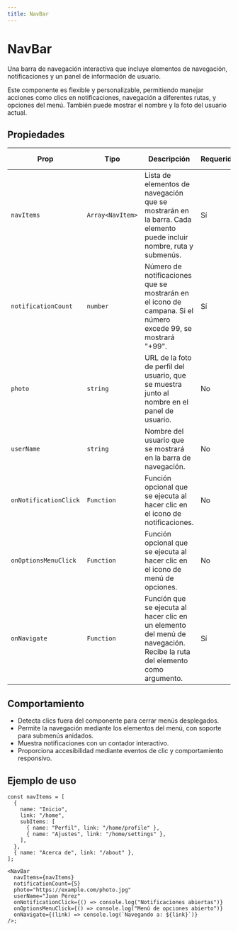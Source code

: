 ```yaml
---
title: NavBar
---
```


# NavBar

Una barra de navegación interactiva que incluye elementos de navegación, notificaciones y un panel de información de usuario.

Este componente es flexible y personalizable, permitiendo manejar acciones como clics en notificaciones, navegación a diferentes rutas, y opciones del menú. También puede mostrar el nombre y la foto del usuario actual.

## Propiedades

| Prop                  | Tipo             | Descripción                                                                                                             | Requerido | Valor Predeterminado |
| --------------------- | ---------------- | ----------------------------------------------------------------------------------------------------------------------- | --------- | -------------------- |
| `navItems`            | `Array<NavItem>` | Lista de elementos de navegación que se mostrarán en la barra. Cada elemento puede incluir nombre, ruta y submenús.     | Sí        | -                    |
| `notificationCount`   | `number`         | Número de notificaciones que se mostrarán en el icono de campana. Si el número excede 99, se mostrará "+99".            | Sí        | -                    |
| `photo`               | `string`         | URL de la foto de perfil del usuario, que se muestra junto al nombre en el panel de usuario.                            | No        | `undefined`          |
| `userName`            | `string`         | Nombre del usuario que se mostrará en la barra de navegación.                                                           | No        | `undefined`          |
| `onNotificationClick` | `Function`       | Función opcional que se ejecuta al hacer clic en el icono de notificaciones.                                            | No        | `undefined`          |
| `onOptionsMenuClick`  | `Function`       | Función opcional que se ejecuta al hacer clic en el icono de menú de opciones.                                          | No        | `undefined`          |
| `onNavigate`          | `Function`       | Función que se ejecuta al hacer clic en un elemento del menú de navegación. Recibe la ruta del elemento como argumento. | Sí        | -                    |

## Comportamiento

- Detecta clics fuera del componente para cerrar menús desplegados.
- Permite la navegación mediante los elementos del menú, con soporte para submenús anidados.
- Muestra notificaciones con un contador interactivo.
- Proporciona accesibilidad mediante eventos de clic y comportamiento responsivo.

## Ejemplo de uso

```tsx
const navItems = [
  {
    name: "Inicio",
    link: "/home",
    subItems: [
      { name: "Perfil", link: "/home/profile" },
      { name: "Ajustes", link: "/home/settings" },
    ],
  },
  { name: "Acerca de", link: "/about" },
];

<NavBar
  navItems={navItems}
  notificationCount={5}
  photo="https://example.com/photo.jpg"
  userName="Juan Pérez"
  onNotificationClick={() => console.log("Notificaciones abiertas")}
  onOptionsMenuClick={() => console.log("Menú de opciones abierto")}
  onNavigate={(link) => console.log(`Navegando a: ${link}`)}
/>;
```
